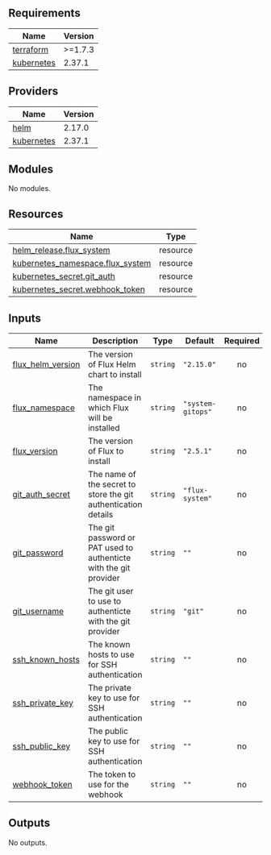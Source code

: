 <!-- BEGIN_TF_DOCS -->
## Requirements

| Name | Version |
|------|---------|
| <a name="requirement_terraform"></a> [terraform](#requirement\_terraform) | >=1.7.3 |
| <a name="requirement_kubernetes"></a> [kubernetes](#requirement\_kubernetes) | 2.37.1 |

## Providers

| Name | Version |
|------|---------|
| <a name="provider_helm"></a> [helm](#provider\_helm) | 2.17.0 |
| <a name="provider_kubernetes"></a> [kubernetes](#provider\_kubernetes) | 2.37.1 |

## Modules

No modules.

## Resources

| Name | Type |
|------|------|
| [helm_release.flux_system](https://registry.terraform.io/providers/hashicorp/helm/latest/docs/resources/release) | resource |
| [kubernetes_namespace.flux_system](https://registry.terraform.io/providers/hashicorp/kubernetes/2.37.1/docs/resources/namespace) | resource |
| [kubernetes_secret.git_auth](https://registry.terraform.io/providers/hashicorp/kubernetes/2.37.1/docs/resources/secret) | resource |
| [kubernetes_secret.webhook_token](https://registry.terraform.io/providers/hashicorp/kubernetes/2.37.1/docs/resources/secret) | resource |

## Inputs

| Name | Description | Type | Default | Required |
|------|-------------|------|---------|:--------:|
| <a name="input_flux_helm_version"></a> [flux\_helm\_version](#input\_flux\_helm\_version) | The version of Flux Helm chart to install | `string` | `"2.15.0"` | no |
| <a name="input_flux_namespace"></a> [flux\_namespace](#input\_flux\_namespace) | The namespace in which Flux will be installed | `string` | `"system-gitops"` | no |
| <a name="input_flux_version"></a> [flux\_version](#input\_flux\_version) | The version of Flux to install | `string` | `"2.5.1"` | no |
| <a name="input_git_auth_secret"></a> [git\_auth\_secret](#input\_git\_auth\_secret) | The name of the secret to store the git authentication details | `string` | `"flux-system"` | no |
| <a name="input_git_password"></a> [git\_password](#input\_git\_password) | The git password or PAT used to authenticte with the git provider | `string` | `""` | no |
| <a name="input_git_username"></a> [git\_username](#input\_git\_username) | The git user to use to authenticte with the git provider | `string` | `"git"` | no |
| <a name="input_ssh_known_hosts"></a> [ssh\_known\_hosts](#input\_ssh\_known\_hosts) | The known hosts to use for SSH authentication | `string` | `""` | no |
| <a name="input_ssh_private_key"></a> [ssh\_private\_key](#input\_ssh\_private\_key) | The private key to use for SSH authentication | `string` | `""` | no |
| <a name="input_ssh_public_key"></a> [ssh\_public\_key](#input\_ssh\_public\_key) | The public key to use for SSH authentication | `string` | `""` | no |
| <a name="input_webhook_token"></a> [webhook\_token](#input\_webhook\_token) | The token to use for the webhook | `string` | `""` | no |

## Outputs

No outputs.
<!-- END_TF_DOCS -->
